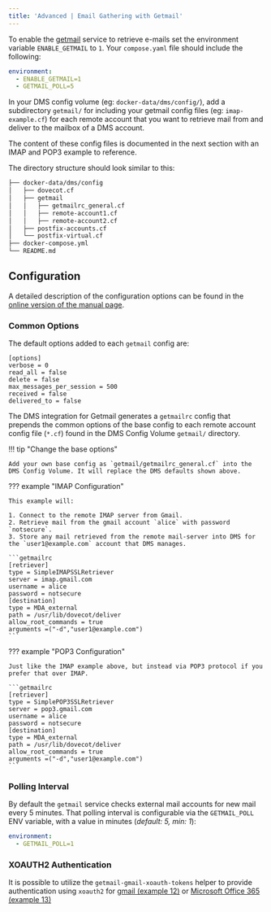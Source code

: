 ```yaml
---
title: 'Advanced | Email Gathering with Getmail'
---
```


To enable the [getmail][getmail-website] service to retrieve e-mails set the environment variable `ENABLE_GETMAIL` to `1`. Your `compose.yaml` file should include the following:

```yaml
environment:
  - ENABLE_GETMAIL=1
  - GETMAIL_POLL=5
```

In your DMS config volume (eg: `docker-data/dms/config/`), add a subdirectory `getmail/` for including your getmail config files (eg: `imap-example.cf`) for each remote account that you want to retrieve mail from and deliver to the mailbox of a DMS account.

The content of these config files is documented in the next section with an IMAP and POP3 example to reference.

The directory structure should look similar to this:

```txt
├── docker-data/dms/config
│   ├── dovecot.cf
│   ├── getmail
│   │   ├── getmailrc_general.cf
│   │   ├── remote-account1.cf
│   │   ├── remote-account2.cf
│   ├── postfix-accounts.cf
│   └── postfix-virtual.cf
├── docker-compose.yml
└── README.md
```

## Configuration

A detailed description of the configuration options can be found in the [online version of the manual page][getmail-docs].

### Common Options

The default options added to each `getmail` config are:

```getmailrc
[options]
verbose = 0
read_all = false
delete = false
max_messages_per_session = 500
received = false
delivered_to = false
```

The DMS integration for Getmail generates a `getmailrc` config that prepends the common options of the base config to each remote account config file (`*.cf`) found in the DMS Config Volume `getmail/` directory.

!!! tip "Change the base options"

    Add your own base config as `getmail/getmailrc_general.cf` into the DMS Config Volume. It will replace the DMS defaults shown above.

??? example "IMAP Configuration"

    This example will:

    1. Connect to the remote IMAP server from Gmail.
    2. Retrieve mail from the gmail account `alice` with password `notsecure`.
    3. Store any mail retrieved from the remote mail-server into DMS for the `user1@example.com` account that DMS manages.

    ```getmailrc
    [retriever]
    type = SimpleIMAPSSLRetriever
    server = imap.gmail.com
    username = alice
    password = notsecure
    [destination]
    type = MDA_external
    path = /usr/lib/dovecot/deliver
    allow_root_commands = true
    arguments =("-d","user1@example.com")
    ```

??? example "POP3 Configuration"

    Just like the IMAP example above, but instead via POP3 protocol if you prefer that over IMAP.

    ```getmailrc
    [retriever]
    type = SimplePOP3SSLRetriever
    server = pop3.gmail.com
    username = alice
    password = notsecure
    [destination]
    type = MDA_external
    path = /usr/lib/dovecot/deliver
    allow_root_commands = true
    arguments =("-d","user1@example.com")
    ```

### Polling Interval

By default the `getmail` service checks external mail accounts for new mail every 5 minutes. That polling interval is configurable via the `GETMAIL_POLL` ENV variable, with a value in minutes (_default: 5, min: 1_):

```yaml
environment:
  - GETMAIL_POLL=1
```

### XOAUTH2 Authentication

It is possible to utilize the `getmail-gmail-xoauth-tokens` helper to provide authentication using `xoauth2` for [gmail (example 12)][getmail-docs-xoauth-12] or [Microsoft Office 365 (example 13)][getmail-docs-xoauth-13]

[getmail-website]: https://www.getmail6.org
[getmail-docs]: https://getmail6.org/configuration.html
[getmail-docs-xoauth-12]: https://github.com/getmail6/getmail6/blob/1f95606156231f1e074ba62a9baa64f892a92ef8/docs/getmailrc-examples#L286
[getmail-docs-xoauth-13]: https://github.com/getmail6/getmail6/blob/1f95606156231f1e074ba62a9baa64f892a92ef8/docs/getmailrc-examples#L351

